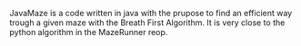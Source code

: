 JavaMaze is a code written in java with the prupose to find an efficient way trough a given maze with the Breath First Algorithm. It is very close to the python algorithm in the MazeRunner reop.
